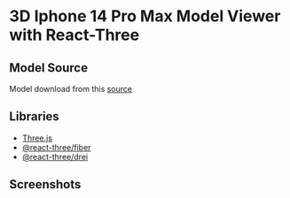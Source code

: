 # 3D Iphone 14 Pro Max Model Viewer with React-Three

## Model Source
Model download from this [source](https://sketchfab.com/3d-models/iphone-14-pro-max-95f11f5a06604c8b9fd44046ae52a9cc)

## Libraries
- [Three.js](https://github.com/mrdoob/three.js)
- [@react-three/fiber](https://github.com/pmndrs/react-three-fiber)
- [@react-three/drei](https://github.com/pmndrs/drei)

## Screenshots
